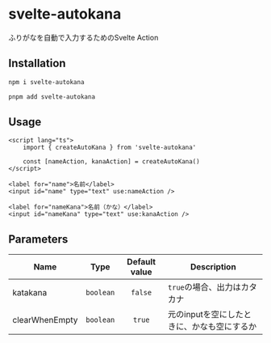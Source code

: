 # svelte-autokana

ふりがなを自動で入力するためのSvelte Action

## Installation

```bash
npm i svelte-autokana
```

```bash
pnpm add svelte-autokana
```

## Usage

```svelte
<script lang="ts">
	import { createAutoKana } from 'svelte-autokana'

	const [nameAction, kanaAction] = createAutoKana()
</script>

<label for="name">名前</label>
<input id="name" type="text" use:nameAction />

<label for="nameKana">名前（かな）</label>
<input id="nameKana" type="text" use:kanaAction />
```

## Parameters

| Name           |   Type    | Default value | Description                                 |
| -------------- | :-------: | :-----------: | ------------------------------------------- |
| katakana       | `boolean` |    `false`    | `true`の場合、出力はカタカナ                |
| clearWhenEmpty | `boolean` |    `true`     | 元のinputを空にしたときに、かなも空にするか |
